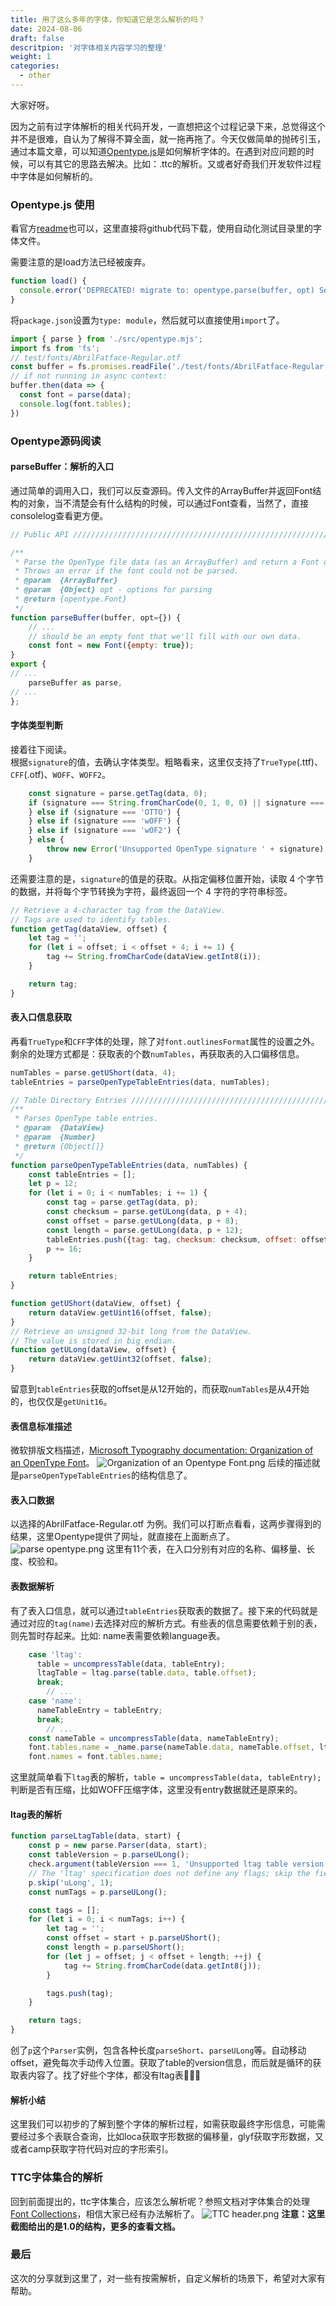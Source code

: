 ```yaml
---
title: 用了这么多年的字体，你知道它是怎么解析的吗？
date: 2024-08-06
draft: false
descritpion: '对字体相关内容学习的整理'
weight: 1
categories:
  - other
---
```


大家好呀。

因为之前有过字体解析的相关代码开发，一直想把这个过程记录下来，总觉得这个并不是很难，自认为了解得不算全面，就一拖再拖了。今天仅做简单的抛砖引玉，通过本篇文章，可以知道[Opentype.js](https://opentype.js.org/)是如何解析字体的。在遇到对应问题的时候，可以有其它的思路去解决。比如：.ttc的解析。又或者好奇我们开发软件过程中字体是如何解析的。

### Opentype.js 使用
看官方[readme](https://github.com/opentypejs/opentype.js)也可以，这里直接将github代码下载，使用自动化测试目录里的字体文件。

需要注意的是load方法已经被废弃。
```js
function load() {
  console.error('DEPRECATED! migrate to: opentype.parse(buffer, opt) See: https://github.com/opentypejs/opentype.js/issues/675');
}
```
将`package.json`设置为`type: module`，然后就可以直接使用`import`了。
```js
import { parse } from './src/opentype.mjs';
import fs from 'fs';
// test/fonts/AbrilFatface-Regular.otf
const buffer = fs.promises.readFile('./test/fonts/AbrilFatface-Regular.otf');
// if not running in async context:
buffer.then(data => {
  const font = parse(data);
  console.log(font.tables);
})
```

### Opentype源码阅读
#### parseBuffer：解析的入口
通过简单的调用入口，我们可以反查源码。传入文件的ArrayBuffer并返回Font结构的对象，当不清楚会有什么结构的时候，可以通过Font查看，当然了，直接consolelog查看更方便。
```js
// Public API ///////////////////////////////////////////////////////////

/**
 * Parse the OpenType file data (as an ArrayBuffer) and return a Font object.
 * Throws an error if the font could not be parsed.
 * @param  {ArrayBuffer}
 * @param  {Object} opt - options for parsing
 * @return {opentype.Font}
 */
function parseBuffer(buffer, opt={}) {
    // ...
    // should be an empty font that we'll fill with our own data.
    const font = new Font({empty: true});
}
export {
// ...
    parseBuffer as parse,
// ...
};
```
#### 字体类型判断
接着往下阅读。    
根据`signature`的值，去确认字体类型。粗略看来，这里仅支持了`TrueType`(.ttf)、`CFF`(.otf)、`WOFF`、`WOFF2`。
```js
    const signature = parse.getTag(data, 0);
    if (signature === String.fromCharCode(0, 1, 0, 0) || signature === 'true' || signature === 'typ1') {
    } else if (signature === 'OTTO') {
    } else if (signature === 'wOFF') {
    } else if (signature === 'wOF2') {
    } else {
        throw new Error('Unsupported OpenType signature ' + signature);
    }
```
还需要注意的是，`signature`的值是的获取。从指定偏移位置开始，读取 4 个字节的数据，并将每个字节转换为字符，最终返回一个 4 字符的字符串标签。
```js
// Retrieve a 4-character tag from the DataView.
// Tags are used to identify tables.
function getTag(dataView, offset) {
    let tag = '';
    for (let i = offset; i < offset + 4; i += 1) {
        tag += String.fromCharCode(dataView.getInt8(i));
    }

    return tag;
}
```
#### 表入口信息获取
再看`TrueType`和`CFF`字体的处理，除了对`font.outlinesFormat`属性的设置之外。剩余的处理方式都是：获取表的个数`numTables`，再获取表的入口偏移信息。
```js
numTables = parse.getUShort(data, 4);
tableEntries = parseOpenTypeTableEntries(data, numTables);
```
```js
// Table Directory Entries //////////////////////////////////////////////
/**
 * Parses OpenType table entries.
 * @param  {DataView}
 * @param  {Number}
 * @return {Object[]}
 */
function parseOpenTypeTableEntries(data, numTables) {
    const tableEntries = [];
    let p = 12;
    for (let i = 0; i < numTables; i += 1) {
        const tag = parse.getTag(data, p);
        const checksum = parse.getULong(data, p + 4);
        const offset = parse.getULong(data, p + 8);
        const length = parse.getULong(data, p + 12);
        tableEntries.push({tag: tag, checksum: checksum, offset: offset, length: length, compression: false});
        p += 16;
    }

    return tableEntries;
}
```
```js
function getUShort(dataView, offset) {
    return dataView.getUint16(offset, false);
}
// Retrieve an unsigned 32-bit long from the DataView.
// The value is stored in big endian.
function getULong(dataView, offset) {
    return dataView.getUint32(offset, false);
}
```
留意到`tableEntries`获取的offset是从12开始的，而获取`numTables`是从4开始的，也仅仅是`getUnit16`。
#### 表信息标准描述
微软排版文档描述，[Microsoft Typography documentation: Organization of an OpenType Font](https://learn.microsoft.com/en-us/typography/opentype/otspec181/otff#organization-of-an-opentype-font)。
![Organization of an Opentype Font.png](https://s2.loli.net/2024/08/07/VhS8GrNTDQ3Aenw.png)
后续的描述就是`parseOpenTypeTableEntries`的结构信息了。

#### 表入口数据
以选择的AbrilFatface-Regular.otf 为例。我们可以打断点看看，这两步骤得到的结果，这里Opentype提供了网址，就直接在上面断点了。
![parse opentype.png](https://s2.loli.net/2024/08/07/HzeZS4gYq52sbOK.png)
这里有11个表，在入口分别有对应的名称、偏移量、长度、校验和。

#### 表数据解析
有了表入口信息，就可以通过`tableEntries`获取表的数据了。接下来的代码就是通过对应的`tag(name)`去选择对应的解析方式。有些表的信息需要依赖于别的表，则先暂时存起来。比如: name表需要依赖language表。
```js
    case 'ltag':
      table = uncompressTable(data, tableEntry);
      ltagTable = ltag.parse(table.data, table.offset);
      break;
		// ...
    case 'name':
      nameTableEntry = tableEntry;
      break;
		// ...
    const nameTable = uncompressTable(data, nameTableEntry);
    font.tables.name = _name.parse(nameTable.data, nameTable.offset, ltagTable);
    font.names = font.tables.name;
```
这里就简单看下`ltag`表的解析，`table = uncompressTable(data, tableEntry);`判断是否有压缩，比如WOFF压缩字体，这里没有entry数据就还是原来的。
#### ltag表的解析
```js
function parseLtagTable(data, start) {
    const p = new parse.Parser(data, start);
    const tableVersion = p.parseULong();
    check.argument(tableVersion === 1, 'Unsupported ltag table version.');
    // The 'ltag' specification does not define any flags; skip the field.
    p.skip('uLong', 1);
    const numTags = p.parseULong();

    const tags = [];
    for (let i = 0; i < numTags; i++) {
        let tag = '';
        const offset = start + p.parseUShort();
        const length = p.parseUShort();
        for (let j = offset; j < offset + length; ++j) {
            tag += String.fromCharCode(data.getInt8(j));
        }

        tags.push(tag);
    }

    return tags;
}
```
创了`p`这个`Parser`实例，包含各种长度`parseShort`、`parseULong`等。自动移动offset，避免每次手动传入位置。获取了table的version信息，而后就是循环的获取表内容了。找了好些个字体，都没有ltag表🤦🏻‍♀️

#### 解析小结
这里我们可以初步的了解到整个字体的解析过程，如需获取最终字形信息，可能需要经过多个表联合查询，比如loca获取字形数据的偏移量，glyf获取字形数据，又或者camp获取字符代码对应的字形索引。

### TTC字体集合的解析
回到前面提出的，ttc字体集合，应该怎么解析呢？参照文档对字体集合的处理 [Font Collections](https://learn.microsoft.com/en-us/typography/opentype/otspec181/otff#font-collections)，相信大家已经有办法解析了。
![TTC header.png](https://s2.loli.net/2024/08/07/AgdC4a6HYp3ZlJ9.png)
**注意：这里截图给出的是1.0的结构，更多的查看文档。**

### 最后
这次的分享就到这里了，对一些有按需解析，自定义解析的场景下，希望对大家有帮助。
